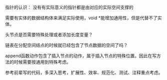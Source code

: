 指针的认识：
没有有实际意义的指针都是由对应的实际空间支撑的

需要有实体的数据结构体来满足实际使用，void *能增加通用性，但是代替不了实体。

头节点是否需要特殊处理或者添加长度变量？

链表在分配空间结点的时候就已经包含了节点数据的空间了吗？

append函数动作包含了插入节点的动作，属于插入节点的特殊位置。因此在写方法的时候需要按通用到特殊考虑。

参考前辈写的代码，多深入思考，扩展性、效率、规范化、测试、注释重点考虑。